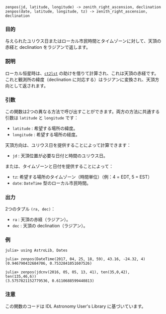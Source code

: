 ```
zenpos(jd, latitude, longitude) -> zenith_right_ascension, declination
zenpos(date, latitude, longitude, tz) -> zenith_right_ascension, declination
```

### 目的

与えられたユリウス日またはローカル市民時間とタイムゾーンに対して、天頂の赤経と declination をラジアンで返します。

### 説明

ローカル恒星時は、[`ct2lst`](@ref) の助けを借りて計算され、これは天頂の赤経です。これと観測所の緯度（declination に対応する）はラジアンに変換され、天頂方向として返されます。

### 引数

この関数は2つの異なる方法で呼び出すことができます。両方の方法に共通する引数は `latitude` と `longitude` です：

  * `latitude` : 希望する場所の緯度。
  * `longitude` : 希望する場所の経度。

天頂方向は、ユリウス日を提供することによって計算できます：

  * `jd` : 天頂位置が必要な日付と時間のユリウス日。

または、タイムゾーンと日付を提供することによって：

  * `tz`: 希望する場所のタイムゾーン（時間単位）（例：4 = EDT, 5 = EST）
  * `date`: `DateTime` 型のローカル市民時間。

### 出力

2つのタプル `(ra, dec)`：

  * `ra` : 天頂の赤経（ラジアン）。
  * `dec` : 天頂の declination（ラジアン）。

### 例

```jldoctest
julia> using AstroLib, Dates

julia> zenpos(DateTime(2017, 04, 25, 18, 59), 43.16, -24.32, 4)
(0.946790432684706, 0.7532841051607526)

julia> zenpos(jdcnv(2016, 05, 05, 13, 41), ten(35,0,42), ten(135,46,6))
(3.5757821152779536, 0.6110688599440813)
```

### 注意

この関数のコードは IDL Astronomy User's Library に基づいています。
